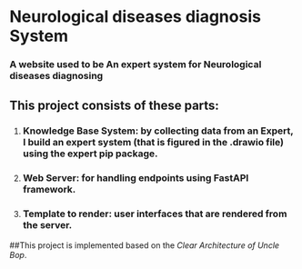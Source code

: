 # Neurological diseases diagnosis System
### A website used to be An expert system for Neurological diseases diagnosing
## This project consists of these parts:
1. ### Knowledge Base System: by collecting data from an Expert, I build an expert system (that is figured in the .drawio file) using the expert pip package.
2. ### Web Server: for handling endpoints using FastAPI framework.
3. ### Template to render: user interfaces that are rendered from the server.


##This project is implemented based on the *Clear Architecture of Uncle Bop*.

